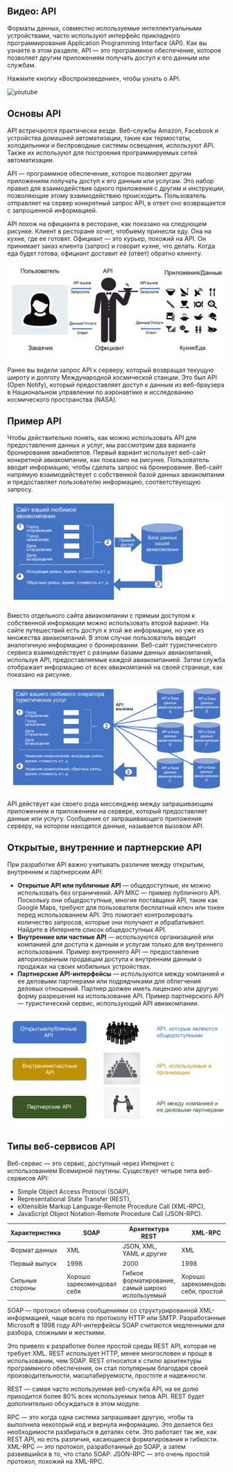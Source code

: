 <!-- 14.3.1 -->
## Видео: API

Форматы данных, совместно используемые интеллектуальными устройствами, часто используют интерфейс прикладного программирования Application Programming Interface (API). Как вы узнаете в этом разделе, API — это программное обеспечение, которое позволяет другим приложениям получать доступ к его данным или службам.

Нажмите кнопку «Воспроизведение», чтобы узнать о API.

![youtube](https://www.youtube.com/watch?v=jaBySHLTV-Q)

<!-- 14.3.2 -->
## Основы API

API встречаются практически везде. Веб-службы Amazon, Facebook и устройства домашней автоматизации, такие как термостаты, холодильники и беспроводные системы освещения, используют API. Также их используют для построения программируемых сетей автоматизации.

API — программное обеспечение, которое позволяет другим приложениям получать доступ к его данным или услугам. Это набор правил для взаимодействия одного приложения с другим и инструкции, позволяющие этому взаимодействию происходить. Пользователь отправляет на сервер конкретный запрос API, в ответ оно возвращается с запрошенной информацией.

API похож на официанта в ресторане, как показано на следующем рисунке. Клиент в ресторане хочет, чтобыему принесли еду. Она на кухне, где ее готовят. Официант — это курьер, похожий на API. Он принимает заказ клиента (запрос) и говорит кухне, что делать. Когда еда будет готова, официант доставит её (ответ) обратно клиенту.

![](./assets/14.3.2.png)
<!-- /courses/ensa-dl/ae8eb39a-34fd-11eb-ba19-f1886492e0e4/aeb686ec-34fd-11eb-ba19-f1886492e0e4/assets/c72fd2b0-1c46-11ea-af56-e368b99e9723.svg -->

<!--
На рисунке показано, как API похож на официанта в ресторане. Пользователь — это клиент, официант — это API, а кухня — это приложения и данные. Клиент/пользователь делает вызов или запрос API. Официант/API принимает этот запрос и передает его на кухню/в приложение. Затем кухня/приложение отправляет обратно данные/услугу или ответ. Официант получает его из кухни/приложения, а затем передает его клиенту/пользователю.
-->

Ранее вы видели запрос API к серверу, который возвращал текущую широту и долготу Международной космической станции. Это был API (Open Notify), который предоставляет доступ к данным из веб-браузера в Национальном управлении по аэронавтике и исследованию космического пространства (NASA).

<!-- 14.3.3 -->
## Пример API

Чтобы действительно понять, как можно использовать API для предоставления данных и услуг, мы рассмотрим два варианта бронирования авиабилетов. Первый вариант использует веб-сайт конкретной авиакомпании, как показано на рисунке. Пользователь вводит информацию, чтобы сделать запрос на бронирование. Веб-сайт напрямую взаимодействует с собственной базой данных авиакомпании и предоставляет пользователю информацию, соответствующую запросу.

![](./assets/14.3.3-1.png)
<!-- /courses/ensa-dl/ae8eb39a-34fd-11eb-ba19-f1886492e0e4/aeb686ec-34fd-11eb-ba19-f1886492e0e4/assets/c7309602-1c46-11ea-af56-e368b99e9723.svg -->

<!--
На рисунке показан пример использования API для бронирования авиабилетов. В примере четыре шага. Первый — ввод информации на сайте авиакомпании, чтобы сделать запрос на бронирование. Показаны параметры: город отправления, город назначения, дата отправления и дата возвращения. Второй шаг — прямой доступ/взаимодействие с базой данных авиакомпании. Третий — возврат информации, соответствующей запросу пользователя. Четвертый — пользователь видит информацию, такую как исходящие и обратные рейсы, время, стоимость и т. д.
-->

Вместо отдельного сайта авиакомпании с прямым доступом к собственной информации можно использовать второй вариант. На сайте путешествий есть доступ к этой же информации, но уже из множества авиакомпаний. В этом случае пользователь вводит аналогичную информацию о бронировании. Веб-сайт туристического сервиса взаимодействует с разными базами данных авиакомпаний, используя API, предоставляемые каждой авиакомпанией. Затем служба отображает информацию от всех авиакомпаний на своей странице, как показано на рисунке.

![](./assets/14.3.3-2.png)
<!-- /courses/ensa-dl/ae8eb39a-34fd-11eb-ba19-f1886492e0e4/aeb686ec-34fd-11eb-ba19-f1886492e0e4/assets/c7315952-1c46-11ea-af56-e368b99e9723.svg -->

<!--
На рисунке показан другой пример использования API для бронирования авиабилетов. В примере четыре шага. Первый — ввод информации на сайте туристической службы, чтобы сделать запрос на бронирование. Показаны параметры: город отправления, город назначения, дата отправления и дата возвращения. Второй шаг — сайт путешествий взаимодействует с различными базами данных авиакомпаний, используя API, предоставляемые каждым сайтом. Третий — авиакомпании возвращают информацию, соответствующую запросу. Четвертый — пользователь видит информацию, такую как названия авиакомпаний, исходящие и обратные рейсы, время, стоимость и т. д.
-->

API действует как своего рода мессенджер между запрашивающим приложением и приложением на сервере, который предоставляет данные или услугу. Сообщение от запрашивающего приложения серверу, на котором находятся данные, называется вызовом API.

<!-- 14.3.4 -->
## Открытые, внутренние и партнерские API

При разработке API важно учитывать различие между открытым, внутренним и партнерским API:

* **Открытые API или публичные API**  — общедоступные, их можно использовать без ограничений. API МКС — пример публичного API. Поскольку они общедоступные, многие поставщики API, такие как Google Maps, требуют для пользователя бесплатный ключ или токен перед использованием API. Это помогает контролировать количество запросов, которые они получают и обрабатывают. Найдите в Интернете список общедоступных API.
* **Внутренние или частные API**  — используются организацией или компанией для доступа к данным и услугам только для внутреннего использования. Пример внутреннего API — предоставление авторизованным продавцам доступа к внутренним данным о продажах на своих мобильных устройствах.
* **Партнерские API-интерфейсы**  — используются между компанией и ее деловыми партнерами или подрядчиками для облегчения деловых отношений. Партнер должен иметь лицензию или другую форму разрешения на использование API. Пример партнерского API — туристический сервис, использующий API авиакомпании.

![](./assets/14.3.4.png)
<!-- /courses/ensa-dl/ae8eb39a-34fd-11eb-ba19-f1886492e0e4/aeb686ec-34fd-11eb-ba19-f1886492e0e4/assets/c7321ca2-1c46-11ea-af56-e368b99e9723.svg -->

<!--
Рисунок показывает различие между открытым, внутренним и партнерским API. Открытые/публичные API — общедоступные. На рисунке большая группа людей. Внутренние/частные API используются внутри организации. На рисунке группа людей сидит за столом на собрании. Партнерские API — интерфейсы между компанией и ее деловыми партнерами. На рисунке две деловые фигуры, пожимающие друг другу руки.
-->

<!-- 14.3.5 -->
## Типы веб-сервисов API

Веб-сервис — это сервис, доступный через Интернет с использованием Всемирной паутины. Существует четыре типа веб-сервисов API:

* Simple Object Access Protocol (SOAP),
* Representational State Transfer (REST), 
* eXtensible Markup Language-Remote Procedure Call (XML-RPC), 
* JavaScript Object Notation-Remote Procedure Call (JSON-RPC). 

| Характеристика | SOAP | Архитектура REST | XML-RPC | JSON-RPC |
| --- | --- | --- | --- | --- |
| Формат данных | XML | JSON, XML, YAML и другие | XML | JSON |
| Первый выпуск | 1998 | 2000 | 1998 | 2005 |
| Сильные стороны | Хорошо зарекомендовал себя | Гибкое форматирование, самый широко используемый | Хорошо зарекомендовал себя, простой | Простой |

SOAP — протокол обмена сообщениями со структурированной XML-информацией, чаще всего по протоколу HTTP или SMTP. Разработанные Microsoft в 1998 году API-интерфейсы SOAP считаются медленными для разбора, сложными и жесткими.

Это привело к разработке более простой среды REST API, которая не требует XML. REST использует HTTP, менее многословен и проще в использовании, чем SOAP. REST относится к стилю архитектуры программного обеспечения, он стал популярным благодаря своей производительности, масштабируемости, простоте и надежности.

REST — самая часто используемая веб-служба API, на ее долю приходится более 80% всех используемых типов API. REST будет дополнительно обсуждаться в этом модуле.

RPC — это когда одна система запрашивает другую, чтобы та выполнила некоторый код и вернула информацию. Это делается без необходимости разбираться в деталях сети. Это работает так же, как REST API, но есть различия, касающиеся форматирования и гибкости. XML-RPC — это протокол, разработанный до SOAP, а затем развившийся в то, что стало SOAP. JSON-RPC — это очень простой протокол, похожий на XML-RPC.

<!-- 14.3.6 -->
<!-- quiz -->

